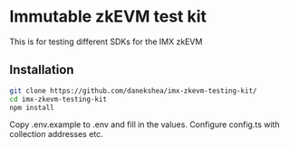 # Immutable zkEVM test kit

This is for testing different SDKs for the IMX zkEVM

## Installation

```bash
git clone https://github.com/danekshea/imx-zkevm-testing-kit/
cd imx-zkevm-testing-kit
npm install
```

Copy .env.example to .env and fill in the values. Configure config.ts with collection addresses etc.
